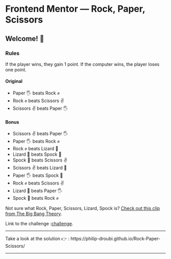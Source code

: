 # Frontend Mentor — Rock, Paper, Scissors

## Welcome! 👋

### Rules

If the player wins, they gain 1 point. If the computer wins, the player loses one point.

#### Original

- Paper 🖐 beats Rock ✊
- Rock ✊ beats Scissors ✌️
- Scissors ✌️ beats Paper 🖐

#### Bonus

- Scissors ✌️ beats Paper 🖐
- Paper 🖐 beats Rock ✊
- Rock ✊ beats Lizard 🦎
- Lizard 🦎 beats Spock 🖖
- Spock 🖖 beats Scissors ✌️
- Scissors ✌️ beats Lizard 🦎
- Paper 🖐 beats Spock 🖖
- Rock ✊ beats Scissors ✌️
- Lizard 🦎 beats Paper 🖐
- Spock 🖖 beats Rock ✊

Not sure what Rock, Paper, Scissors, Lizard, Spock is? [Check out this clip from The Big Bang Theory](https://www.youtube.com/watch?v=iSHPVCBsnLw).

Link to the challenge :[challenge](https://www.frontendmentor.io/challenges/rock-paper-scissors-game-pTgwgvgH).

<hr>
Take a look at the solution 👉 : https://philip-droubi.github.io/Rock-Paper-Scissors/
<hr>